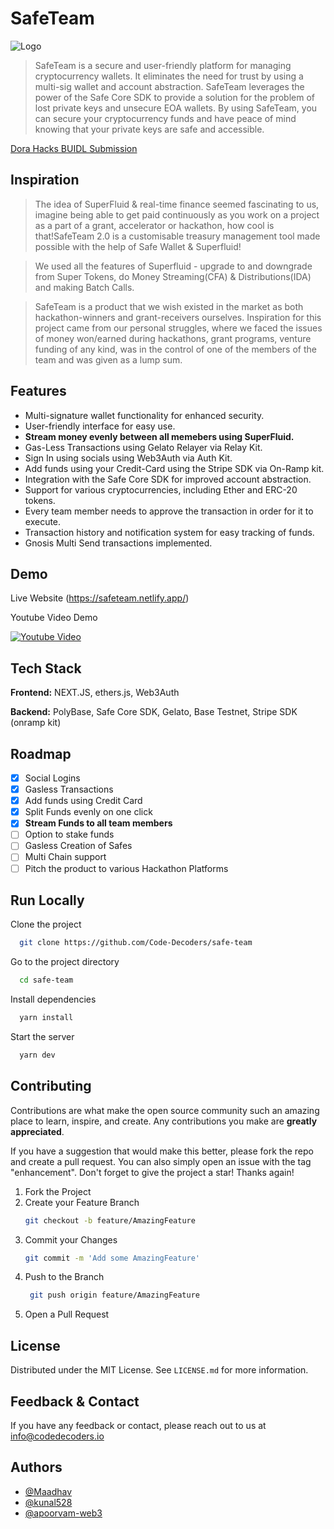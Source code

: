 
# SafeTeam

![Logo](https://i.imgur.com/TSh8KKs.png)
> SafeTeam is a secure and user-friendly platform for managing cryptocurrency wallets.
> It eliminates the need for trust by using a multi-sig wallet and account abstraction.
> SafeTeam leverages the power of the Safe Core SDK to provide a solution for the problem of lost private keys and unsecure EOA wallets.
> By using SafeTeam, you can secure your cryptocurrency funds and have peace of mind knowing that your private keys are safe and accessible.

[Dora Hacks BUIDL Submission](https://dorahacks.io/buidl/4765)

## Inspiration

> The idea of SuperFluid & real-time finance seemed fascinating to us, imagine being able to get paid continuously as you work on a project as a part of a grant, accelerator or hackathon, how cool is that!SafeTeam 2.0 is a customisable treasury management tool made possible with the help of Safe Wallet & Superfluid!

> We used all the features of Superfluid - upgrade to and downgrade from Super Tokens, do Money Streaming(CFA) & Distributions(IDA) and making Batch Calls.

> SafeTeam is a product that we wish existed in the market as both hackathon-winners and grant-receivers ourselves. Inspiration for this project came from our personal struggles, where we faced the issues of money won/earned during hackathons, grant programs, venture funding of any kind, was in the control of one of the members of the team and was given as a lump sum.
 
## Features

- Multi-signature wallet functionality for enhanced security.
- User-friendly interface for easy use.
- **Stream money evenly between all memebers using SuperFluid.**
- Gas-Less Transactions using Gelato Relayer via Relay Kit.
- Sign In using socials using Web3Auth via Auth Kit.
- Add funds using your Credit-Card using the Stripe SDK via On-Ramp kit.
- Integration with the Safe Core SDK for improved account abstraction.
- Support for various cryptocurrencies, including Ether and ERC-20 tokens.
- Every team member needs to approve the transaction in order for it to execute.
- Transaction history and notification system for easy tracking of funds.
- Gnosis Multi Send transactions implemented. 

## Demo

Live Website (https://safeteam.netlify.app/)

Youtube Video Demo

[![Youtube Video](https://img.youtube.com/vi/f7KOdOTYDXY/sddefault.jpg)](https://youtu.be/f7KOdOTYDXY)



## Tech Stack

**Frontend:** NEXT.JS, ethers.js, Web3Auth

**Backend:** PolyBase, Safe Core SDK, Gelato, Base Testnet, Stripe SDK (onramp kit)
## Roadmap

- [x]  Social Logins
- [x]  Gasless Transactions
- [x]  Add funds using Credit Card
- [x]  Split Funds evenly on one click
- [x]  **Stream Funds to all team members**
- [ ]  Option to stake funds
- [ ]  Gasless Creation of Safes
- [ ]  Multi Chain support
- [ ]  Pitch the product to various Hackathon Platforms

## Run Locally

Clone the project

```bash
  git clone https://github.com/Code-Decoders/safe-team
```

Go to the project directory

```bash
  cd safe-team
```

Install dependencies

```bash
  yarn install
```

Start the server

```bash
  yarn dev
```


## Contributing

Contributions are what make the open source community such an amazing place to learn, inspire, and create. Any contributions you make are **greatly appreciated**.

If you have a suggestion that would make this better, please fork the repo and create a pull request. You can also simply open an issue with the tag "enhancement".
Don't forget to give the project a star! Thanks again!

1. Fork the Project
2. Create your Feature Branch
   ```sh
   git checkout -b feature/AmazingFeature
   ```
3. Commit your Changes 
    ```sh
    git commit -m 'Add some AmazingFeature'
    ```
4. Push to the Branch 
   ```sh
    git push origin feature/AmazingFeature
    ```
6. Open a Pull Request

## License

Distributed under the MIT License. See `LICENSE.md` for more information.
    
## Feedback & Contact

If you have any feedback or contact, please reach out to us at info@codedecoders.io


## Authors

- [@Maadhav](https://www.github.com/Maadhav)
- [@kunal528](https://www.github.com/kunal528)
- [@apoorvam-web3](https://www.github.com/apoorvam-web3)
